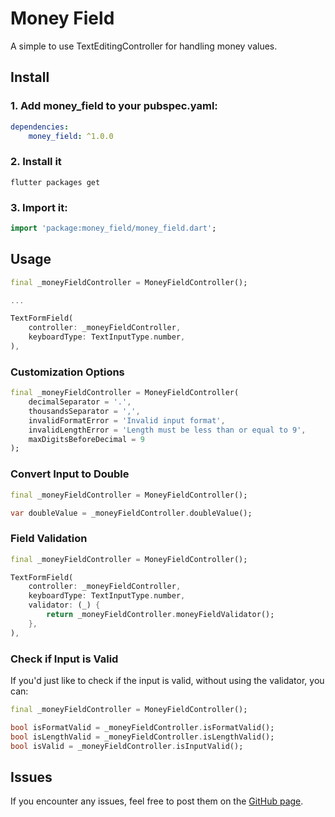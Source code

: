 # Money Field

A simple to use TextEditingController for handling money values.

## Install

### **1. Add money_field to your pubspec.yaml:**

```yaml
dependencies:
	money_field: ^1.0.0
```

### **2. Install it**

```
flutter packages get
```

### **3. Import it:**

```dart
import 'package:money_field/money_field.dart';
```

## Usage

```dart
final _moneyFieldController = MoneyFieldController();

...

TextFormField(
	controller: _moneyFieldController,
	keyboardType: TextInputType.number,
),
```

### Customization Options

```dart
final _moneyFieldController = MoneyFieldController(
	decimalSeparator = '.',
	thousandsSeparator = ',',
	invalidFormatError = 'Invalid input format',
	invalidLengthError = 'Length must be less than or equal to 9',
	maxDigitsBeforeDecimal = 9
);
```

### Convert Input to Double

```dart
final _moneyFieldController = MoneyFieldController();

var doubleValue = _moneyFieldController.doubleValue();
```

### Field Validation

```dart
final _moneyFieldController = MoneyFieldController();

TextFormField(
	controller: _moneyFieldController,
	keyboardType: TextInputType.number,
	validator: (_) {
		return _moneyFieldController.moneyFieldValidator();
	},
),
```

### Check if Input is Valid

If you'd just like to check if the input is valid, without using the validator, you can:

```dart
final _moneyFieldController = MoneyFieldController();

bool isFormatValid = _moneyFieldController.isFormatValid();
bool isLengthValid = _moneyFieldController.isLengthValid();
bool isValid = _moneyFieldController.isInputValid();
```

## Issues

If you encounter any issues, feel free to post them on the [GitHub page]().